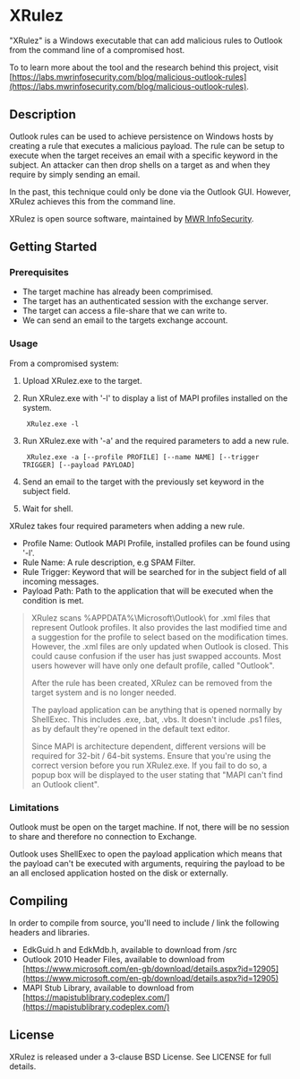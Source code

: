 # XRulez
"XRulez" is a Windows executable that can add malicious rules to Outlook from the command line of a compromised host.

To to learn more about the tool and the research behind this project, visit [https://labs.mwrinfosecurity.com/blog/malicious-outlook-rules](https://labs.mwrinfosecurity.com/blog/malicious-outlook-rules).

## Description
Outlook rules can be used to achieve persistence on Windows hosts by creating a rule that executes a malicious payload. The rule can be setup to execute when the target receives an email with a specific keyword in the subject. An attacker can then drop shells on a target as and when they require by simply sending an email.

In the past, this technique could only be done via the Outlook GUI. However, XRulez achieves this from the command line.

XRulez is open source software, maintained by [MWR InfoSecurity](https://www.mwrinfosecurity.com/).

## Getting Started
### Prerequisites
- The target machine has already been comprimised.
- The target has an authenticated session with the exchange server.
- The target can access a file-share that we can write to.
- We can send an email to the targets exchange account.

### Usage
From a compromised system:

1. Upload XRulez.exe to the target.

2. Run XRulez.exe with '-l' to display a list of MAPI profiles installed on the system.

		XRulez.exe -l
3. Run XRulez.exe with '-a' and the required parameters to add a new rule.

		XRulez.exe -a [--profile PROFILE] [--name NAME] [--trigger TRIGGER] [--payload PAYLOAD]

4. Send an email to the target with the previously set keyword in the subject field.
5. Wait for shell.

XRulez takes four required parameters when adding a new rule. 

- Profile Name: Outlook MAPI Profile, installed profiles can be found using '-l'.
- Rule Name:  A rule description, e.g SPAM Filter.
- Rule Trigger: Keyword that will be searched for in the subject field of all incoming messages.
- Payload Path: Path to the application that will be executed when the condition is met.

> XRulez scans %APPDATA%\Microsoft\Outlook\ for .xml files that represent Outlook profiles. It also provides the last modified time and a suggestion for the profile to select based on the modification times. However, the .xml files are only updated when Outlook is closed. This could cause confusion if the user has just swapped accounts. Most users however will have only one default profile, called "Outlook".
> 
> After the rule has been created, XRulez can be removed from the target system and is no longer needed.
> 
> The payload application can be anything that is opened normally by ShellExec. This includes .exe, .bat, .vbs. It doesn't include .ps1 files, as by default they're opened in the default text editor.
> 
> Since MAPI is architecture dependent, different versions will be required for 32-bit / 64-bit systems. Ensure that you're using the correct version before you run XRulez.exe. If you fail to do so, a popup box will be displayed to the user stating that "MAPI can't find an Outlook client".

### Limitations
Outlook must be open on the target machine. If not, there will be no session to share and therefore no connection to Exchange.

Outlook uses ShellExec to open the payload application which means that the payload can't be executed with arguments, requiring the payload to be an all enclosed application hosted on the disk or externally.
## Compiling
In order to compile from source, you'll need to include / link the following headers and libraries.
- EdkGuid.h and EdkMdb.h, available to download from /src
- Outlook 2010 Header Files, available to download from [https://www.microsoft.com/en-gb/download/details.aspx?id=12905](https://www.microsoft.com/en-gb/download/details.aspx?id=12905)
- MAPI Stub Library, available to download from [https://mapistublibrary.codeplex.com/](https://mapistublibrary.codeplex.com/)

## License
XRulez is released under a 3-clause BSD License. See LICENSE for full details.

